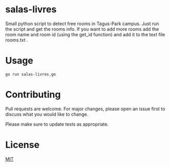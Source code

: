 # salas-livres
Small python script to detect free rooms in Tagus-Park campus. Just run the script and get the rooms info. If you want to add more rooms add the room name and room id (using the get_id function) and add it to the text file rooms.txt .

# Usage
```
go run salas-livres.go
```

# Contributing
Pull requests are welcome. For major changes, please open an issue first to discuss what you would like to change.

Please make sure to update tests as appropriate.

# License
[MIT](https://choosealicense.com/licenses/mit/)

